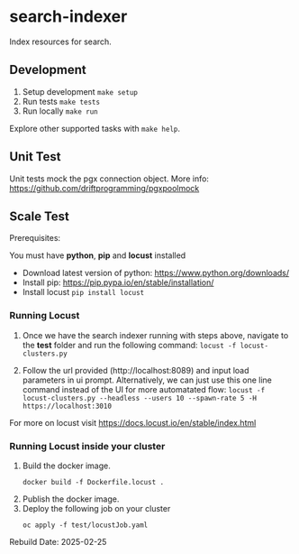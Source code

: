 # search-indexer
Index resources for search.


## Development

1. Setup development `make setup`
2. Run tests `make tests`
3. Run locally `make run`

Explore other supported tasks with `make help`.

## Unit Test

Unit tests mock the pgx connection object. More info: https://github.com/driftprogramming/pgxpoolmock


## Scale Test

Prerequisites: 

You must have **python**, **pip** and **locust** installed

*  Download latest version of python: https://www.python.org/downloads/
*  Install pip: https://pip.pypa.io/en/stable/installation/
*  Install locust  `pip install locust`
 
### Running Locust

1. Once we have the search indexer running with steps above, navigate to the **test** folder and run the following command:
`locust -f locust-clusters.py`

2. Follow the url provided (http://localhost:8089) and input load parameters in ui prompt.
Alternatively, we can just use this one line command instead of the UI for more automatated flow:
`locust -f locust-clusters.py --headless --users 10 --spawn-rate 5 -H https://localhost:3010`

For more on locust visit https://docs.locust.io/en/stable/index.html

### Running Locust inside your cluster

1. Build the docker image.
    ```
    docker build -f Dockerfile.locust .
    ```
2. Publish the docker image.
3. Deploy the following job on your cluster
    ```
    oc apply -f test/locustJob.yaml
    ```

Rebuild Date: 2025-02-25

